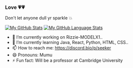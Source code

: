 ### Love 💗💗
 Don't let anyone dull yr sparkle 💥
 
 
 
 [![My GitHub Stats](https://github-readme-stats.vercel.app/api/?username=Ankita3107&count_private=true&theme=tokyonight&showicons=true)]()
[![My GitHub Language Stats](https://github-readme-stats.vercel.app/api/top-langs/?username=Ankita3107&langs_count=5&theme=tokyonight)]()

- 🔭 I’m currently working on Rizzie-MODELX1..
- 🌱 I’m currently learning Java, React, Python, HTML, CSS..
- 📫 How to reach me: https://discord.bio/p/seeker
- 😄 Pronouns: Mumu
- ⚡ Fun fact: Will be a professor at Cambridge University

<!--
**Ankita3107/Ankita3107** is a ✨ _special_ ✨ repository because its `README.md` (this file) appears on your GitHub profile.

Here are some ideas to get you started:

- 🔭 I’m currently writing my first book...
- 🌱 I’m currently learning .JavaScript, React, Python, HTML..
- 👯 I’m looking to collaborate on ...
- 🤔 I’m looking for help with ...
- 💬 Ask me about Mail...
- 📫 How to reach me: ...
- 😄 Pronouns: ...
- ⚡ Fun fact: Me a Potterhead...
-->
